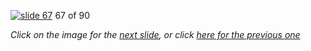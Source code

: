 [![slide 67](https://dl.dropboxusercontent.com/u/2977490/presentations/cookbook/67.jpg)](68.md)
67 of 90

_Click on the image for the [next slide](68.md), or click [here for the previous one](66.md)_